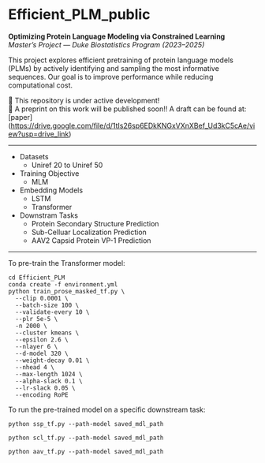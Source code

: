 # Efficient_PLM_public

**Optimizing Protein Language Modeling via Constrained Learning**  
*Master’s Project — Duke Biostatistics Program (2023–2025)*

This project explores efficient pretraining of protein language models (PLMs) by actively identifying and sampling the most informative sequences. Our goal is to improve performance while reducing computational cost.

🚧 This repository is under active development!  
📄 A preprint on this work will be published soon!! A draft can be found at: [paper] (https://drive.google.com/file/d/1tIs26sp6EDkKNGxVXnXBef_Ud3kC5cAe/view?usp=drive_link) 


---

- Datasets
  - Uniref 20 to Uniref 50 
- Training Objective
  - MLM
- Embedding Models
  - LSTM
  - Transformer
- Downstram Tasks
  - Protein Secondary Structure Prediction
  - Sub-Celluar Localization Prediction
  - AAV2 Capsid Protein VP-1 Prediction

---
To pre-train the Transformer model:
```
cd Efficient_PLM
conda create -f environment.yml
python train_prose_masked_tf.py \
  --clip 0.0001 \
  --batch-size 100 \
  --validate-every 10 \
  --plr 5e-5 \
  -n 2000 \
  --cluster kmeans \
  --epsilon 2.6 \
  --nlayer 6 \
  --d-model 320 \
  --weight-decay 0.01 \
  --nhead 4 \
  --max-length 1024 \
  --alpha-slack 0.1 \
  --lr-slack 0.05 \
  --encoding RoPE
```

To run the pre-trained model on a specific downstream task:
```
python ssp_tf.py --path-model saved_mdl_path 
```
```
python scl_tf.py --path-model saved_mdl_path 
```
```
python aav_tf.py --path-model saved_mdl_path 
```
